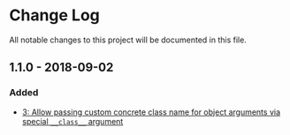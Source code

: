 # Change Log
All notable changes to this project will be documented in this file.

## 1.1.0 - 2018-09-02
### Added
- [3: Allow passing custom concrete class name for object arguments via special `__class__` argument](https://github.com/nikolaposa/cascader/pull/3)


[Unreleased]: https://github.com/nikolaposa/version/compare/1.0.0...HEAD
